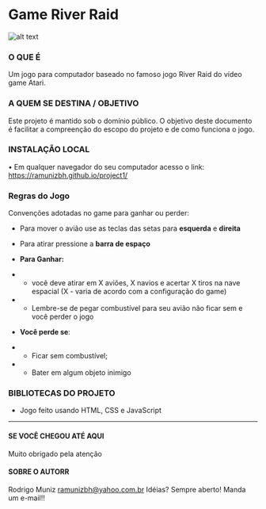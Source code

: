 # Game River Raid
![alt text](https://github.com/ramunizbh/project1/blob/master/src/images/river2.png?raw=true)

### O QUE É
Um jogo para computador baseado no famoso jogo River Raid do vídeo game Atari.

### A QUEM SE DESTINA / OBJETIVO
Este projeto é mantido sob o domínio público. O objetivo deste documento é facilitar a compreenção do escopo do projeto e de como funciona o jogo.

### INSTALAÇÃO LOCAL
• Em qualquer navegador do seu computador acesso o link: https://ramunizbh.github.io/project1/

### Regras do Jogo
Convenções adotadas no game para ganhar ou perder:
* Para mover o avião use as teclas das setas para **esquerda** e **direita**
* Para atirar pressione a **barra de espaço**
* **Para Ganhar:**
* * você deve atirar em X aviões, X navios e acertar X tiros na nave espacial (X - varia de acordo com a configuração do game)
* * Lembre-se de pegar combustível para seu avião não ficar sem e você perder o jogo

* **Você perde se**:
* * Ficar sem combustível;
* * Bater em algum objeto inimigo


### BIBLIOTECAS DO PROJETO

* Jogo feito usando HTML, CSS e JavaScript


----------------------------

#### SE VOCÊ CHEGOU ATÉ AQUI
Muito obrigado pela atenção

#### SOBRE O AUTORR
Rodrigo Muniz
ramunizbh@yahoo.com.br
Idéias? Sempre aberto! Manda um e-mail!!

